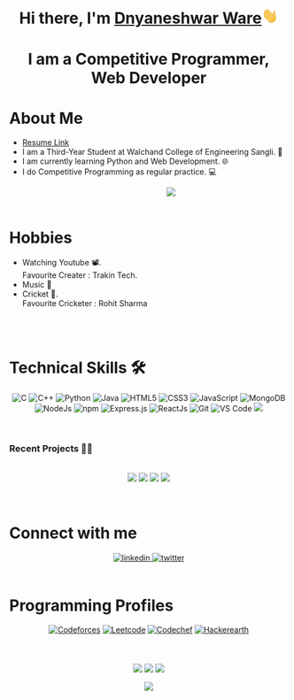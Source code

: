 <h1 align="center">Hi there, I'm <a target="_blank" href="https://dnyaneshwarware.live/">Dnyaneshwar Ware</a><img src="https://github.com/ABSphreak/ABSphreak/blob/master/gifs/Hi.gif" width="30px"></h1></h1>
<h1 align="center">I am a Competitive Programmer, Web Developer</h1>

<h1>About Me</h1>

+ <a href="https://drive.google.com/file/d/1cZv8e1NCp0CktdbA-5syUYUHBn7fOx-5/view?usp=sharing"> Resume Link </a>
+ I am a Third-Year Student at Walchand College of Engineering Sangli. 🏫
+ I am currently learning Python and Web Development. 🌐
+ I do Competitive Programming as regular practice. 💻

<img align="right" src="https://media.giphy.com/media/dZX3AduGrY3uJ7qCsx/source.gif" width="220">
<br>
<br>

<h1>Hobbies</h1>

  + Watching Youtube 📽.<br>
  Favourite Creater : Trakin Tech. 
  + Music 🎵
  + Cricket 🏏.<br>
  Favourite Cricketer : Rohit Sharma
  
 <br>
<br>
<h1>Technical Skills 🛠</h1>

<p align="center"> 
  
 <img alt="C" src="https://img.shields.io/badge/c-%2300599C.svg?style=for-the-badge&logo=c&logoColor=white"/>
 <img alt="C++" src="https://img.shields.io/badge/c++-%2300599C.svg?style=for-the-badge&logo=c%2B%2B&logoColor=white"/>
 <img alt="Python" src="https://img.shields.io/badge/python-%2314354C.svg?style=for-the-badge&logo=python&logoColor=white"/>
 <img alt="Java" src="https://img.shields.io/badge/java-%23ED8B00.svg?&style=for-the-badge&logo=java&logoColor=white" />
<img alt="HTML5" src="https://img.shields.io/badge/html5-%23E34F26.svg?&style=for-the-badge&logo=html5&logoColor=white" />
 <img alt="CSS3" src="https://img.shields.io/badge/css3-%231572B6.svg?&style=for-the-badge&logo=css3&logoColor=white" />
 <img alt="JavaScript" src="https://img.shields.io/badge/javascript-%23323330.svg?&style=for-the-badge&logo=javascript&logoColor=%23F7DF1E" />
 <img alt="MongoDB" src="https://img.shields.io/badge/MongoDB-lightgreen?style=for-the-badge&logo=mongodb&logoColor=4EA94B" />
 <img alt="NodeJs" src="https://img.shields.io/badge/Node.js-339933?style=for-the-badge&logo=nodedotjs&logoColor=white" />
  <img alt="npm" src="https://img.shields.io/badge/npm-CB3837?style=for-the-badge&logo=npm&logoColor=white" />
  <img alt="Express.js" src="https://img.shields.io/badge/Express.js-000000?style=for-the-badge&logo=express&logoColor=white" />
  <img alt="ReactJs" src="https://img.shields.io/badge/React-20232A?style=for-the-badge&logo=react&logoColor=61DAFB" />
  <img alt="Git" src="https://img.shields.io/badge/Git-F05032?style=for-the-badge&logo=git&logoColor=white" />
  <img alt="VS Code" src="https://img.shields.io/badge/Visual_Studio_Code-0078D4?style=for-the-badge&logo=visual%20studio%20code&logoColor=white" />
  <img src="https://img.shields.io/badge/webrtc-%23333333.svg?&style=for-the-badge&logo=webrtc&logoColor=white" />
</p>

<br>
  

### Recent Projects 👨‍💻
<br>
<div align="center">
<img src="https://github-readme-stats.vercel.app/api/pin/?username=Dnyaneshwar-dev&repo=everybyte-coderooms&show_icons=true&theme=monokai"> 
<img src="https://github-readme-stats.vercel.app/api/pin/?username=Dnyaneshwar-dev&repo=makemyattendance-api&show_icons=true&theme=jolly"> 
<img src="https://github-readme-stats.vercel.app/api/pin/?username=Dnyaneshwar-dev&repo=Smart-Receipt-Generator&show_icons=true&theme=monokai">
<img src="https://github-readme-stats.vercel.app/api/pin/?username=Dnyaneshwar-dev&repo=DappWallet&show_icons=true&theme=jolly">

</div>


<br>
<br>

<h1 align="left">Connect with me</h1>
<div align="center">
 <a href="https://www.linkedin.com/in/dnyaneshwar2023" target="_blank">
<img src=https://img.shields.io/badge/linkedin-%231E77B5.svg?&style=for-the-badge&logo=linkedin&logoColor=white alt=linkedin style="margin-bottom: 5px;" />
</a>

<a href="https://www.instagram.com/dnyaneshwar9987/" target="_blank">
<img src="https://img.shields.io/badge/Instagram-E4405F?style=for-the-badge&logo=instagram&logoColor=white" alt=twitter style="margin-bottom: 5px;" />
</a>
<br>
<br>
<h1 align="left" >Programming Profiles</h1>
  
<a href="https://codeforces.com/profile/CodingBeast23"><img src = "https://img.shields.io/badge/Codeforces-445f9d?style=for-the-badge&logo=Codeforces&logoColor=white" alt=Codeforces style="margin-bottom: 5px;"></a>
<a href="https://leetcode.com/dpw4112001/"><img src="https://img.shields.io/badge/-LeetCode-FFA116?style=for-the-badge&logo=LeetCode&logoColor=white" alt=Leetcode style="margin-bottom: 5px;"></a>
<a href="https://www.codechef.com/users/dpw4112001"><img src="https://img.shields.io/badge/Codechef-%23B92B27.svg?&style=for-the-badge&logo=Codechef&logoColor=white"  alt=Codechef style="margin-bottom: 5px;"></a>
<a href="https://www.hackerearth.com/@dpw4112001"><img src="https://img.shields.io/badge/HackerEarth-%232C3454.svg?&style=for-the-badge&logo=HackerEarth&logoColor=Blue" alt=Hackerearth style="margin-bottom: 5px;"></a>
  
<br>
<br>

<img src="https://github-readme-stats.vercel.app/api/top-langs?username=Dnyaneshwar-dev&amp;show_icons=true&amp;theme=dark&amp;locale=en&amp;layout=compact" style="max-width:100%;">
<img src="https://github-readme-streak-stats.herokuapp.com/?user=Dnyaneshwar-dev&amp;theme=dark" style="max-width:100%;">

<img src="https://activity-graph.herokuapp.com/graph?username=Dnyaneshwar-dev&amp;bg_color=FFFFFF&amp;color=000000&amp;line=000000&amp;point=00FF00" style="max-width:100%;">

<img src="https://gpvc.arturio.dev/Dnyaneshwar-dev"></img>
</div>

